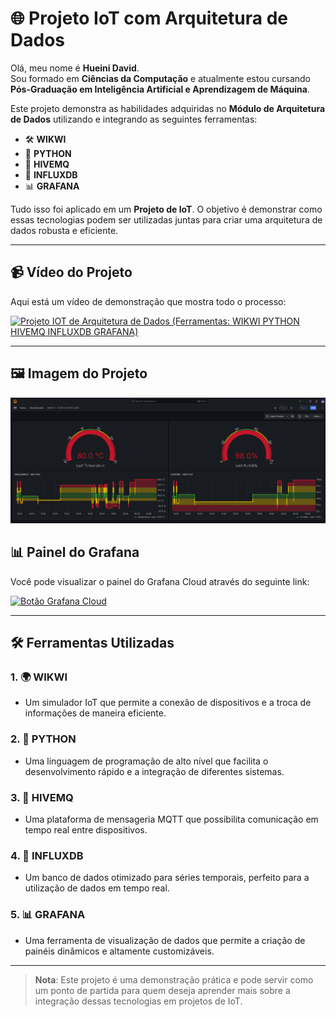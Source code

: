 # 🌐 Projeto IoT com Arquitetura de Dados

Olá, meu nome é **Hueini David**.  
Sou formado em **Ciências da Computação** e atualmente estou cursando **Pós-Graduação em Inteligência Artificial e Aprendizagem de Máquina**.

Este projeto demonstra as habilidades adquiridas no **Módulo de Arquitetura de Dados** utilizando e integrando as seguintes ferramentas:

- 🛠️ **WIKWI**
- 🐍 **PYTHON**
- 📡 **HIVEMQ**
- 💾 **INFLUXDB**
- 📊 **GRAFANA**

Tudo isso foi aplicado em um **Projeto de IoT**. O objetivo é demonstrar como essas tecnologias podem ser utilizadas juntas para criar uma arquitetura de dados robusta e eficiente.

---

## 📹 Vídeo do Projeto
Aqui está um vídeo de demonstração que mostra todo o processo:

[![Projeto IOT de Arquitetura de Dados (Ferramentas: WIKWI PYTHON HIVEMQ INFLUXDB GRAFANA)](https://img.youtube.com/vi/ddNoWz2HxkU/0.jpg)](https://www.youtube.com/watch?v=ddNoWz2HxkU)

---

## 🖼️ Imagem do Projeto

![Grafana](/DashBoarde_TemperaturaHumidade.png)

## 📊 Painel do Grafana

Você pode visualizar o painel do Grafana Cloud através do seguinte link:

<a href="https://hueini.grafana.net/public-dashboards/3980cb47b889435cb00d494502afb5c0" target="_blank">
    <img src="https://img.shields.io/badge/Painel%20do%20Grafana%20Cloud-Click%20Here-brightgreen" alt="Botão Grafana Cloud">
</a>


---

## 🛠️ Ferramentas Utilizadas

### 1. 🌍 **WIKWI**
- Um simulador IoT que permite a conexão de dispositivos e a troca de informações de maneira eficiente.

### 2. 🐍 **PYTHON**
- Uma linguagem de programação de alto nível que facilita o desenvolvimento rápido e a integração de diferentes sistemas.

### 3. 📡 **HIVEMQ**
- Uma plataforma de mensageria MQTT que possibilita comunicação em tempo real entre dispositivos.

### 4. 💾 **INFLUXDB**
- Um banco de dados otimizado para séries temporais, perfeito para a utilização de dados em tempo real.

### 5. 📊 **GRAFANA**
- Uma ferramenta de visualização de dados que permite a criação de painéis dinâmicos e altamente customizáveis.

---

> **Nota**: Este projeto é uma demonstração prática e pode servir como um ponto de partida para quem deseja aprender mais sobre a integração dessas tecnologias em projetos de IoT.

